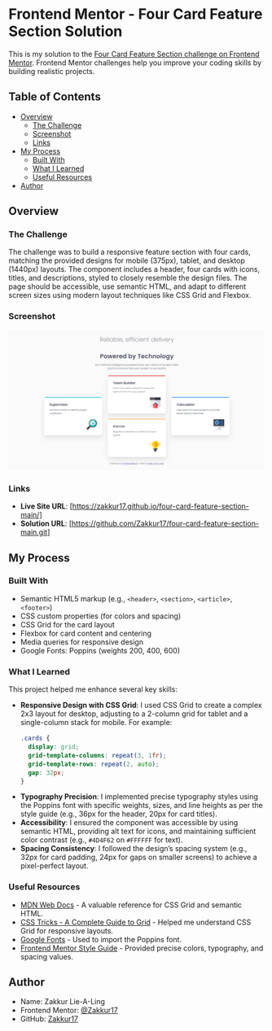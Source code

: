 # Frontend Mentor - Four Card Feature Section Solution

This is my solution to the [Four Card Feature Section challenge on Frontend Mentor](https://www.frontendmentor.io/challenges/four-card-feature-section-weK1eFYK). Frontend Mentor challenges help you improve your coding skills by building realistic projects.

## Table of Contents

- [Overview](#overview)
  - [The Challenge](#the-challenge)
  - [Screenshot](#screenshot)
  - [Links](#links)
- [My Process](#my-process)
  - [Built With](#built-with)
  - [What I Learned](#what-i-learned)
  - [Useful Resources](#useful-resources)
- [Author](#author)

## Overview

### The Challenge

The challenge was to build a responsive feature section with four cards, matching the provided designs for mobile (375px), tablet, and desktop (1440px) layouts. The component includes a header, four cards with icons, titles, and descriptions, styled to closely resemble the design files. The page should be accessible, use semantic HTML, and adapt to different screen sizes using modern layout techniques like CSS Grid and Flexbox.

### Screenshot

![Four Card Feature Section Screenshot](./design/Frontend-Mentor-Four-card-feature-section-screenshot.png)

### Links

- **Live Site URL**: [https://zakkur17.github.io/four-card-feature-section-main/]
- **Solution URL**: [https://github.com/Zakkur17/four-card-feature-section-main.git]

## My Process

### Built With

- Semantic HTML5 markup (e.g., `<header>`, `<section>`, `<article>`, `<footer>`)
- CSS custom properties (for colors and spacing)
- CSS Grid for the card layout
- Flexbox for card content and centering
- Media queries for responsive design
- Google Fonts: Poppins (weights 200, 400, 600)

### What I Learned

This project helped me enhance several key skills:

- **Responsive Design with CSS Grid**: I used CSS Grid to create a complex 2x3 layout for desktop, adjusting to a 2-column grid for tablet and a single-column stack for mobile. For example:
  ```css
  .cards {
    display: grid;
    grid-template-columns: repeat(3, 1fr);
    grid-template-rows: repeat(2, auto);
    gap: 32px;
  }
  ```
- **Typography Precision**: I implemented precise typography styles using the Poppins font with specific weights, sizes, and line heights as per the style guide (e.g., 36px for the header, 20px for card titles).
- **Accessibility**: I ensured the component was accessible by using semantic HTML, providing alt text for icons, and maintaining sufficient color contrast (e.g., `#4D4F62` on `#FFFFFF` for text).
- **Spacing Consistency**: I followed the design’s spacing system (e.g., 32px for card padding, 24px for gaps on smaller screens) to achieve a pixel-perfect layout.

### Useful Resources

- [MDN Web Docs](https://developer.mozilla.org/en-US/) - A valuable reference for CSS Grid and semantic HTML.
- [CSS Tricks - A Complete Guide to Grid](https://css-tricks.com/snippets/css/complete-guide-grid/) - Helped me understand CSS Grid for responsive layouts.
- [Google Fonts](https://fonts.google.com/) - Used to import the Poppins font.
- [Frontend Mentor Style Guide](#) - Provided precise colors, typography, and spacing values.

## Author

- Name: Zakkur Lie-A-Ling
- Frontend Mentor: [@Zakkur17](https://www.frontendmentor.io/profile/Zakkur17)
- GitHub: [Zakkur17](https://github.com/Zakkur17)